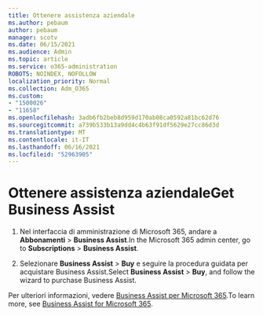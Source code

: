 ```yaml
---
title: Ottenere assistenza aziendale
ms.author: pebaum
author: pebaum
manager: scotv
ms.date: 06/15/2021
ms.audience: Admin
ms.topic: article
ms.service: o365-administration
ROBOTS: NOINDEX, NOFOLLOW
localization_priority: Normal
ms.collection: Adm_O365
ms.custom:
- "1500026"
- "11658"
ms.openlocfilehash: 3adb6fb2beb8d959d170ab08ca0592a81bc62d76
ms.sourcegitcommit: a739b533b13a9dd4c4b63f91df5629e27cc86d3d
ms.translationtype: MT
ms.contentlocale: it-IT
ms.lasthandoff: 06/16/2021
ms.locfileid: "52963905"
---
```

# <a name="get-business-assist"></a><span data-ttu-id="4602b-102">Ottenere assistenza aziendale</span><span class="sxs-lookup"><span data-stu-id="4602b-102">Get Business Assist</span></span>

1. <span data-ttu-id="4602b-103">Nel interfaccia di amministrazione di Microsoft 365, andare a **Abbonamenti**  >  **Business Assist**.</span><span class="sxs-lookup"><span data-stu-id="4602b-103">In the Microsoft 365 admin center, go to **Subscriptions** > **Business Assist**.</span></span>

1. <span data-ttu-id="4602b-104">Selezionare **Business Assist**  >  **Buy** e seguire la procedura guidata per acquistare Business Assist.</span><span class="sxs-lookup"><span data-stu-id="4602b-104">Select **Business Assist** > **Buy**, and follow the wizard to purchase Business Assist.</span></span>

<span data-ttu-id="4602b-105">Per ulteriori informazioni, vedere [Business Assist per Microsoft 365](/microsoft-365/admin/misc/business-assist).</span><span class="sxs-lookup"><span data-stu-id="4602b-105">To learn more, see [Business Assist for Microsoft 365](/microsoft-365/admin/misc/business-assist).</span></span>